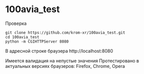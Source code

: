 100avia_test
============

Проверка

    git clone https://github.com/krom-xr/100avia_test.git
    cd 100avia_test
    python -m CGIHTTPServer 8080


В адресной строке браузера http://localhost:8080

Имеется валидация на непустые значения
Протестировано в актуальных версиях браузеров:
Firefox, Chrome, Opera 
